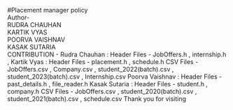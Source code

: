 #Placement manager policy
<br>
Author-
<br>
RUDRA CHAUHAN
<br>
KARTIK VYAS
<br>
POORVA VAISHNAV
<br>
KASAK SUTARIA
<br>
CONTRIBUTION - 
Rudra Chauhan : 
Header Files - JobOffers.h , internship.h , 
Kartik Vyas : 
Header Files - placement.h , schedule.h 
CSV Files - JobOffers.csv , Company.csv  , student_2022(batch).csv , student_2023(batch).csv , Internship.csv 
Poorva Vaishnav :
Header Files - past_details.h , file_reader.h
Kasak Sutaria : 
Header Files - student.h , company.h 
CSV Files - JobOffers.csv , student_2020(batch).csv , student_2021(batch).csv , schedule.csv
Thank you for visiting 
